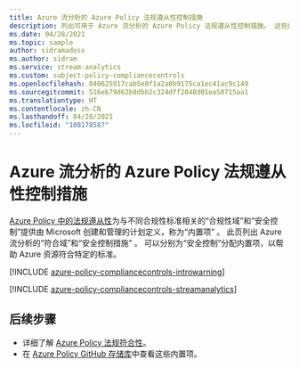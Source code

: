 ```yaml
---
title: Azure 流分析的 Azure Policy 法规遵从性控制措施
description: 列出可用于 Azure 流分析的 Azure Policy 法规遵从性控制措施。 这些内置的策略定义提供了管理 Azure 资源合规性的常用方法。
ms.date: 04/28/2021
ms.topic: sample
author: sidramadoss
ms.author: sidram
ms.service: stream-analytics
ms.custom: subject-policy-compliancecontrols
ms.openlocfilehash: 040625917cab5e8f1a2a0b9175ca1ec41ac9c149
ms.sourcegitcommit: 516eb79d62b8dbb2c324dff2048d01ea50715aa1
ms.translationtype: HT
ms.contentlocale: zh-CN
ms.lasthandoff: 04/28/2021
ms.locfileid: "108178587"
---
```

# <a name="azure-policy-regulatory-compliance-controls-for-azure-stream-analytics"></a>Azure 流分析的 Azure Policy 法规遵从性控制措施

[Azure Policy 中的法规遵从性](../governance/policy/concepts/regulatory-compliance.md)为与不同合规性标准相关的“合规性域”和“安全控制”提供由 Microsoft 创建和管理的计划定义，称为“内置项” 。 此页列出 Azure 流分析的“符合域”和“安全控制措施” 。 可以分别为“安全控制”分配内置项，以帮助 Azure 资源符合特定的标准。

[!INCLUDE [azure-policy-compliancecontrols-introwarning](../../includes/policy/standards/intro-warning.md)]

[!INCLUDE [azure-policy-compliancecontrols-streamanalytics](../../includes/policy/standards/byrp/microsoft.streamanalytics.md)]

## <a name="next-steps"></a>后续步骤

- 详细了解 [Azure Policy 法规符合性](../governance/policy/concepts/regulatory-compliance.md)。
- 在 [Azure Policy GitHub 存储库](https://github.com/Azure/azure-policy)中查看这些内置项。
